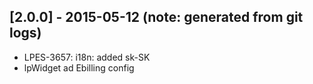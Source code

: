 ## [2.0.0] - 2015-05-12 (note: generated from git logs)

 - LPES-3657: i18n: added sk-SK
 - lpWidget ad Ebilling config
